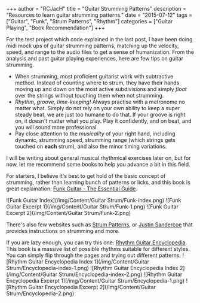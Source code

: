 +++
author = "RCJacH"
title =  "Guitar Strumming Patterns"
description = "Resources to learn guitar strumming patterns."
date = "2015-07-12"
tags = ["Guitar", "Funk", "Strum Patterns", "Rhythm"]
categories = ["Guitar Playing", "Book Recommendation"]
+++

For the test project which code explained in the last post, I have been doing midi mock ups of guitar strumming patterns, matching up the velocity, speed, and range to the audio files to get a sense of humanization. From the analysis and past guitar playing experiences, here are few tips on guitar strumming.

*    When strumming, most proficient guitarist work with subtractive method. Instead of counting where to strum, they have their hands moving up and down on the most active subdivisions and simply *float* over the strings without touching them when not strumming. 
*    *Rhythm, groove, time-keeping!* Always practise with a metronome no matter what. Simply do not rely on your own ability to keep a super steady beat, we are just too humane to do that. If your groove is right on, it doesn't matter what you play. Play it confidently, and on beat, and you will sound more professional.
*    Pay close attention to the *musicality* of your right hand, including dynamic, strumming speed, strumming range (which strings gets touched on **each** strum), and also the minor timing variations.

I will be writing about general musical rhythmical exercises later on, but for now, let me recommend some books to help you advance a bit in this field.

For starters, I believe it's best to get hold of the basic concept of strumming, rather than learning bunch of patterns or licks, and this book is great explaination: [Funk Guitar - The Essential Guide](http://www.amazon.com/Funk-Guitar-Essential-Private-Lessons/dp/0634011685/ref=sr_1_1?ie=UTF8&qid=1436587043&sr=8-1&keywords=Funk+Guitar+-+The+Essential+Guide "Check it out on Amazon" ).

![Funk Guitar Index](/img/Content/Guitar Strum/Funk-index.png)
![Funk Guitar Excerpt 1](/img/Content/Guitar Strum/Funk-1.png)
![Funk Guitar Excerpt 2](/img/Content/Guitar Strum/Funk-2.png)

There's also few websites such as [Strum Patterns](http://www.strumpatterns.com/Strums/Strums.htm), or [Justin Sandercoe](http://www.justinguitar.com/en/RH-022-FunkStrum1.php) that provides instructions on strumming and more.


If you are lazy enough, you can try this one: [Rhythm Guitar Encyclopedia](http://www.amazon.com/Rhythm-Guitar-Encyclopedia-Fisher/dp/0739026194/ref=sr_1_1?s=books&ie=UTF8&qid=1436578940&sr=1-1&keywords=rhythm+guitar+encyclopedia "Check it out on Amazon" ). This book is a massive list of possible rhythms suitable for different styles. You can simply flip through the pages and trying out different patterns.
![Rhythm Guitar Encyclopedia Index 1](/img/Content/Guitar Strum/Encyclopedia-index-1.png)
![Rhythm Guitar Encyclopedia Index 2](/img/Content/Guitar Strum/Encyclopedia-index-2.png)
![Rhythm Guitar Encyclopedia Excerpt 1](/img/Content/Guitar Strum/Encyclopedia-1.png)
![Rhythm Guitar Encyclopedia Excerpt 2](/img/Content/Guitar Strum/Encyclopedia-2.png)